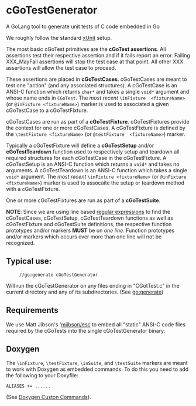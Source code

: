 # cGoTestGenerator

 A GoLang tool to generate unit tests of C code embedded in Go 
 
We roughly follow the standard 
[xUnit](https://en.wikipedia.org/wiki/XUnit) setup. 

The most basic cGoTest primitives are the **cGoTest assertions**. All 
assertions test their respective assertion and if it fails report an 
error. Failing XXX_MayFail assertions will stop the test case at that 
point. All other XXX assertions will allow the test case to proceed. 

These assertions are placed in **cGoTestCases**. cGoTestCases are meant to 
test one "action" (and any associated structures). A cGoTestCase is an 
ANSI-C function which returns `char*` and takes a single `void*` argument 
and whose name ends in `CGoTest`. The *most recent* `\inFixture 
<fixtureName>` (or `@inFixture <fixtureName>`) marker is used to 
associated a given cGoTestCase to a cGoTestFixture. 

cGoTestCases are run as part of a **cGoTestFixture**. cGoTestFixtures 
provide the context for one or more cGoTestCases. A cGoTestFixture is 
defined by the `\testFixture <fixtureName>` (or `@testFixture 
<fixtureName>`) marker. 

Typically a cGoTestFixture will define a **cGoTestSetup** and/or 
**cGoTestTeardown** function used to respectively setup and teardown all 
required structures for each cGoTestCase in the cGoTestFixture. A 
cGoTestSetup is an ANSI-C function which returns a `void*` and takes no 
arguments. A cGoTestTeardown is an ANSI-C function which takes a single 
`void*` argument. The *most recent* `\inFixture <fixtureName>` (or 
`@inFixture <fixtureName>`) marker is used to assocaite the setup or 
teardown method with a cGoTestFixture. 

One or more cGoTestFixtures are run as part of a **cGoTestSuite**.

**NOTE**: Since we are using line based [regular 
expressions](https://golang.org/pkg/regexp/) to find the cGoTestCases, 
cGoTestSetup, cGoTestTeardown functions as well as cGoTestFixture and 
cGoTestSuite definitions, the respective function prototypes and/or 
markers **MUST** be on *one* *line*. Function prototypes and/or markers 
which occurs over more than one line will not be recognized. 

## Typical use:
 
```
     //go:generate cGoTestGenerator
 ```
 
Will run the cGoTestGenerator on any files ending in "CGotTest.c" in the 
current directory and any of its subdirectories. (See 
[go:generate](https://blog.golang.org/generate)) 

## Requirements

We use Matt Jibson's '[mjibson/esc](https://github.com/mjibson/esc) to 
embed all "static" ANSI-C code files required by the cGoTests into the 
single cGoTestGenerator binary.

## Doxygen

The `\inFixture`, `\testFixture`, `\inSuite`, and `\testSuite` markers are 
meant to work with Doxygen as embedded commands. To do this you need to 
add the following to your Doxyfile: 

```
ALIASES += ......
```

(See [Doxygen Custon 
Commands](http://www.doxygen.nl/manual/custcmd.html)). 

